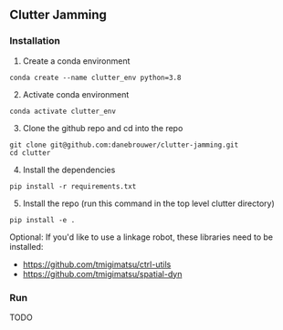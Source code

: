 ## Clutter Jamming

### Installation

1. Create a conda environment 
```
conda create --name clutter_env python=3.8
```
2. Activate conda environment 
```
conda activate clutter_env 
```
3. Clone the github repo and cd into the repo
```
git clone git@github.com:danebrouwer/clutter-jamming.git
cd clutter
```
4. Install the dependencies
```
pip install -r requirements.txt
```
5. Install the repo (run this command in the top level clutter directory)
```
pip install -e .
```


Optional: If you'd like to use a linkage robot, these libraries need to be installed: 
- https://github.com/tmigimatsu/ctrl-utils
- https://github.com/tmigimatsu/spatial-dyn


### Run
TODO
